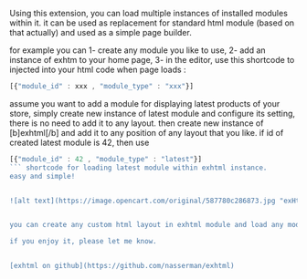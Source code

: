 Using this extension, you can load multiple instances of installed modules within it. it can be used as replacement for standard html module (based on that actually) and used as a simple page builder.

for example you can
1- create any module you like to use, 
2- add an instance of exhtm to your home page,
3- in the editor, use this shortcode to injected into your html code when page loads :

```javascript
[{"module_id" : xxx , "module_type" : "xxx"}]
```


assume you want to add a module for displaying latest products of your store, simply create new instance of latest module and configure its setting, there is no need to add it to any layout. 
then create new instance of [b]exhtml[/b] and add it to any position of any layout that you like. if id of created latest module is 42, then use 
```javascript
[{"module_id" : 42 , "module_type" : "latest"}]
``` shortcode for loading latest module within exhtml instance.
easy and simple!


![alt text](https://image.opencart.com/original/587780c286873.jpg "exHtml page builder for opencart!")


you can create any custom html layout in exhtml module and load any module you like in it for building customized layout for your pages.

if you enjoy it, please let me know.


[exhtml on github](https://github.com/nasserman/exhtml)

